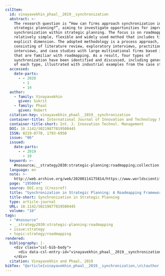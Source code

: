 ```yaml
---
cslItem:
  id: vinayavekhin_phaal__2019__synchronization
  abstract: >-
    The research question is “How can firms approach synchronization in
    strategic planning?”, aiming to investigate opportunities for improved
    synchronization within strategic planning. The focus is on roadmapping, as a
    relatively simple, flexible and widely used method that includes time as an
    explicit dimension. The adopted methodology is a process approach,
    consisting of literature review, exploratory interviews, practitioner
    interviews, and case studies with large multinational firms based in the UK
    that are familiar with roadmapping. As a result, four types of
    synchronization have been identified and discussed, including generic forms
    of each type, illustrated with industrial examples from the case studies.
  accessed:
    date-parts:
      - - 2020
        - 1
        - 14
  author:
    - family: Vinayavekhin
      given: Sukrit
    - family: Phaal
      given: Robert
  citation-key: vinayavekhin_phaal__2019__synchronization
  container-title: International Journal of Innovation and Technology Management
  container-title-short: Int. J. Innovation Technol. Management
  DOI: 10.1142/S0219877019500445
  ISSN: 0219-8770, 1793-6950
  issue: "06"
  issued:
    date-parts:
      - - 2019
        - 10
  keyword: >-
    #nosource;__strategy2030:strategic-planning:roadmapping;collection::strategy::roadmapping
  language: en
  note: >-
    http://web.archive.org/web/20200114175814/https://www.worldscientific.com/action/cookieAbsent
  page: "1950044"
  source: DOI.org (Crossref)
  title: "Synchronization in Strategic Planning: A Roadmapping Framework"
  title-short: Synchronization in Strategic Planning
  type: article-journal
  URL: 10.1142/S0219877019500445
  volume: "16"
tags:
  - "#nosource"
  - __strategy2030:strategic-planning:roadmapping
  - issue:strategy
  - topic:strategy/roadmapping
rendered:
  bibliography: |-
    <div class="csl-bib-body">
      <div data-csl-entry-id="vinayavekhin_phaal__2019__synchronization" class="csl-entry">Vinayavekhin, S. and Phaal, R. 2019 “Synchronization in Strategic Planning: A Roadmapping Framework,” <i>International Journal of Innovation and Technology Management</i>, 16(06), p. 1950044. doi:10.1142/S0219877019500445.</div>
    </div>
  citation: Vinayavekhin and Phaal, 2019
bibTex: "@article{vinayavekhin_phaal__2019__synchronization,\n\tauthor = {Vinayavekhin, Sukrit and Phaal, Robert},\n\tjournal = {International Journal of Innovation and Technology Management},\n\tnumber = {06},\n\tyear = {2019},\n\tmonth = {10},\n\tnote = {http://web.archive.org/web/20200114175814/https://www.worldscientific.com/action/cookieAbsent},\n\tpages = {1950044},\n\ttitle = {Synchronization in {Strategic} {Planning}: A {Roadmapping} {Framework}},\n\thowpublished = {10.1142/S0219877019500445},\n\tvolume = {16},\n}\n\n"
---
```

